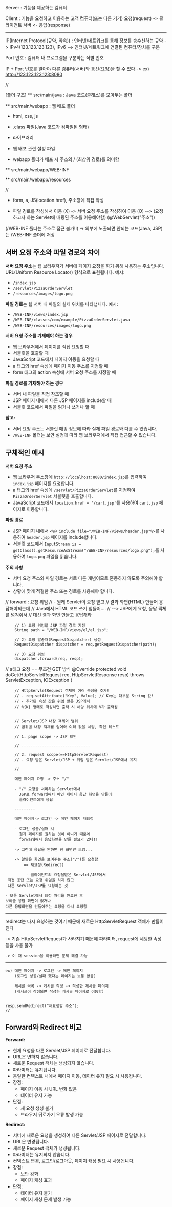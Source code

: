Server : 기능을 제공하는 컴퓨터

Client : 기능을 요청하고 이용하는 고객 컴퓨터(또는 다른 기기)
           요청(request) ->
클라이언트                   서버
          <- 응답(response)

-----------------------------------------

IP(Internet Protocol(규약, 약속)) : 인터넷/네트워크를 통해 정보를 송수신하는 규약
-> IPv4(123.123.123.123), IPv6
--> 인터넷/네트워크에 연결된 컴퓨터/장치를 구분

Port 번호 : 컴퓨터 내 프로그램을 구분하는 식별 번호

IP + Port 번호를 알아야 다른 컴퓨터(서버)와 통신(요청)을 할 수 있다
-> ex) http://123.123.123.123:8080

//

[폴더 구조]
** src/main/java : Java 코드(클래스)를 모아두는 폴더

** src/main/webapp : 웹 배포 폴더
- html, css, js
- .class 파일(Java 코드가 컴파일된 형태)
- 라이브러리
- 웹 배포 관련 설정 파일

- webapp 폴더가 배포 시 주소의 / (최상위 경로)를 의미함

** src/main/webapp/WEB-INF

** src/main/webapp/resources

//

- form, a, JS(location.href), 주소창에 직접 작성
* 파일 경로를 작성해서 이동 (X)
-> 서버 요청 주소를 작성하여 이동 (O)
--> (요청하고자 하는 Servlet에 매핑된 주소를 이용해야함)
    (@WebServlet("주소"))

(/WEB-INF 폴더는 주소로 접근 불가!!)
-> 외부에 노출되면 안되는 코드(Java, JSP)는 /WEB-INF 폴더에 저장

## 서버 요청 주소와 파일 경로의 차이

**서버 요청 주소**는 웹 브라우저가 서버에 페이지 요청을 하기 위해 사용하는 주소입니다. URL(Uniform Resource Locator) 형식으로 표현됩니다. 예시:

* `/index.jsp`
* `/servlet/PizzaOrderServlet`
* `/resources/images/logo.png`

**파일 경로**는 웹 서버 내 파일의 실제 위치를 나타냅니다. 예시:

* `/WEB-INF/views/index.jsp`
* `/WEB-INF/classes/com/example/PizzaOrderServlet.java`
* `/WEB-INF/resources/images/logo.png`

**서버 요청 주소를 기재해야 하는 경우**

* 웹 브라우저에서 페이지를 직접 요청할 때
* 서블릿을 호출할 때
* JavaScript 코드에서 페이지 이동을 요청할 때
* a 태그의 href 속성에 페이지 이동 주소를 지정할 때
* form 태그의 action 속성에 서버 요청 주소를 지정할 때

**파일 경로를 기재해야 하는 경우**

* 서버 내 파일을 직접 참조할 때
* JSP 페이지 내에서 다른 JSP 페이지를 include할 때
* 서블릿 코드에서 파일을 읽거나 쓰거나 할 때

**참고:**

* 서버 요청 주소는 서블릿 매핑 정보에 따라 실제 파일 경로와 다를 수 있습니다.
* `/WEB-INF` 폴더는 보안 설정에 따라 웹 브라우저에서 직접 접근할 수 없습니다.

## 구체적인 예시

**서버 요청 주소**

* 웹 브라우저 주소창에 `http://localhost:8080/index.jsp`를 입력하여 `index.jsp` 페이지를 요청합니다.
* a 태그의 href 속성에 `/servlet/PizzaOrderServlet`를 지정하여 `PizzaOrderServlet` 서블릿을 호출합니다.
* JavaScript 코드에서 `location.href = '/cart.jsp'`를 사용하여 `cart.jsp` 페이지로 이동합니다.

**파일 경로**

* JSP 페이지 내에서 `<%@ include file="/WEB-INF/views/header.jsp"%>`를 사용하여 `header.jsp` 페이지를 include합니다.
* 서블릿 코드에서 `InputStream is = getClass().getResourceAsStream("/WEB-INF/resources/logo.png");`를 사용하여 `logo.png` 파일을 읽습니다.

**주의 사항**

* 서버 요청 주소와 파일 경로는 서로 다른 개념이므로 혼동하지 않도록 주의해야 합니다.
* 상황에 맞게 적절한 주소 또는 경로를 사용해야 합니다.


// forward : 요청 위임
		// - 원래 Servlet이 요청 받고 
		// 결과 화면(HTML) 만들어 응답해야되는데
		// Java에서 HTML 코드 쓰기 힘들어....
		// --> JSP에게 요청, 응답 객체를 넘겨줘서
		// 		 대신 결과 화면 만들고 응답해라

		// 1) 요청 위임할 JSP 파일 경로 지정
		String path = "/WEB-INF/views/el/el.jsp";

		// 2) 요청 발송자(RequestDispatcher) 생성
		RequestDispatcher dispatcher = req.getRequestDispatcher(path);

		// 3) 요청 위임
		dispatcher.forward(req, resp);


// a태그 요청 == 무조건 GET 방식
	@Override
	protected void doGet(HttpServletRequest req, HttpServletResponse resp) throws ServletException, IOException {

		// HttpServletRequest 객체에 여러 속성을 추가!
		// - req.setAttribute("Key", Value); // Key는 대부분 String 값!
		// - 추가된 속성 값은 위임 받은 JSP에서
		// %{K} 형태로 작성하면 출력 시 해당 위치에 V가 출력됨


        // Servlet/JSP 내장 객체와 범위
		// 범위별 내장 객체를 얻어와 여러 값을 세팅, 확인 테스트
		
		// 1. page scope -> JSP 확인
		
		// ------------------------------
		
		// 2. request scope(==HttpServletRequest)
		// - 요청 받은 Servlet/JSP + 위임 받은 Servlet/JSP에서 유지

        //

        메인 페이지 요청 -> 주소 "/"

        - "/" 요청을 처리하는 Servlet에서
          JSP로 forward해서 메인 페이지 응답 화면을 만들어
          클라이언트에게 응답

        ---------

        메인 페이지-> 로그인 -> 메인 페이지 재요청

        - 로그인 성공/실패 시
          결과 페이지를 원하는 것이 아니기 때문에
          forward해서 응답화면을 만들 필요가 없다!!

        -> 그런데 응답을 안하면 흰 화면만 보임...

        -> 알맞은 화면을 보여주는 주소("/")를 요청함
            == 재요청(Redirect)

			 - 클라이언트의 요청을받은 Servlet/JSP에서
     직접 응답 또는 요청 위임을 하지 않고
     다른 Servlet/JSP를 요청하는 것

    - 보통 Servlet에서 요청 처리를 완료한 후
    보여줄 응답 화면이 없거나
    다른 응답화면을 만들어주는 요청을 다시 요청함

   ***********************************************
   redirect는 다시 요청하는 것이기 때문에
   새로운 HttpServletRequest 객체가 만들어진다

   -> 기존 HttpServletRequest가 사라지기 때문에
    파라미터, request에 세팅한 속성 등을 사용 불가

    -> 이 때 session을 이용하면 문제 해결 가능
   ************************************************

    ex) 메인 페이지 -> 로그인 -> 메인 페이지  
        (로그인 성공/실패 했다는 페이지는 보통 없음)

        게시글 목록 -> 게시글 작성 -> 작성한 게시글 페이지
        (게시글이 작성되면 작성한 게시글 페이지로 이동함)


    resp.sendRedirect("재요청할 주소");
	//





## Forward와 Redirect 비교
**Forward:**

* 현재 요청을 다른 Servlet/JSP 페이지로 전달합니다.
* URL은 변하지 않습니다.
* 새로운 Request 객체는 생성되지 않습니다.
* 파라미터는 유지됩니다.
* 동일한 컨텍스트 내에서 페이지 이동, 데이터 유지 필요 시 사용됩니다.
* 장점:
    * 페이지 이동 시 URL 변화 없음
    * 데이터 유지 가능
* 단점:
    * 새 요청 생성 불가
    * 브라우저 뒤로가기 오류 발생 가능

**Redirect:**

* 서버에 새로운 요청을 생성하여 다른 Servlet/JSP 페이지로 전달합니다.
* URL은 변경됩니다.
* 새로운 Request 객체가 생성됩니다.
* 파라미터는 유지되지 않습니다.
* 컨텍스트 변경, 로그인/로그아웃, 페이지 캐싱 필요 시 사용됩니다.
* 장점:
    * 보안 강화
    * 페이지 캐싱 효과
* 단점:
    * 데이터 유지 불가
    * 페이지 캐싱 문제 발생 가능
